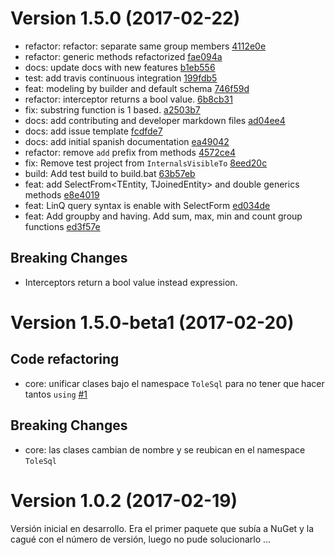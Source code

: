 # Version 1.5.0 (2017-02-22)

* refactor: refactor: separate same group members [4112e0e](https://github.com/tolemac/ToleSql/commit/4112e0e5e4bdbc70d5275231f0cdc8f216a7a087)
* refactor: generic methods refactorized [fae094a](https://github.com/tolemac/ToleSql/commit/fae094a18af0f27c4e642b15c57bce0363d42c30)
* docs: update docs with new features [b1eb556](https://github.com/tolemac/ToleSql/commit/b1eb5563360abd37afedfee64c0ab7341a1b653f)
* test: add travis continuous integration [199fdb5](https://github.com/tolemac/ToleSql/commit/199fdb50ee31b7e7fa0b791be2128528d56c7192)
* feat: modeling by builder and default schema [746f59d](https://github.com/tolemac/ToleSql/commit/746f59d4bfd2908db8dc84da1acc660f120fcee2)
* refactor: interceptor returns a bool value. [6b8cb31](https://github.com/tolemac/ToleSql/commit/6b8cb31d2954e1276b8449e6cf5102e8e4dda609)
* fix: substring function is 1 based. [a2503b7](https://github.com/tolemac/ToleSql/commit/a2503b7dea8822e04ca44170e62c9a1efa1c3857)
* docs: add contributing and developer markdown files [ad04ee4](https://github.com/tolemac/ToleSql/commit/ad04ee41f20756a0d307f7bcc15ac8e406b8522a)
* docs: add issue template [fcdfde7](https://github.com/tolemac/ToleSql/commit/fcdfde7f457bf1ae29d67a3c55ea39f75bbe44df)
* docs: add initial spanish documentation [ea49042](https://github.com/tolemac/ToleSql/commit/ea490423e4fe7f740d6787c4931a61e44da263a3)
* refactor: remove `add` prefix from methods [4572ce4](https://github.com/tolemac/ToleSql/commit/4572ce4464c0f1e0154083e4d82f5299fbb84933)
* fix: Remove test project from `InternalsVisibleTo` [8eed20c](https://github.com/tolemac/ToleSql/commit/8eed20cb07775060e4390c7557a9a7e3129b64c8)
* build: Add test build to build.bat [63b57eb](https://github.com/tolemac/ToleSql/commit/63b57eb73f7ee0d4434c37b4d9b5cfc26cf69004)
* feat: add SelectFrom<TEntity, TJoinedEntity> and double generics methods [e8e4019](https://github.com/tolemac/ToleSql/commit/e8e4019fb449bd3ac1a481a55f238f034e1c09c3)
* feat: LinQ query syntax is enable with SelectForm [ed034de](https://github.com/tolemac/ToleSql/commit/ed034dee64342893e0cb39850ae918fe8e00bb3d)
* feat: Add groupby and having. Add sum, max, min and count group functions [ed3f57e](https://github.com/tolemac/ToleSql/commit/ed3f57e88627f8d4ecccc6a0d29eab47b12a791d)

## Breaking Changes

* Interceptors return a bool value instead expression.

# Version 1.5.0-beta1 (2017-02-20)

## Code refactoring
* core: unificar clases bajo el namespace `ToleSql` para no tener que hacer tantos `using` [#1](https://github.com/tolemac/ToleSql/issues/1)

## Breaking Changes
* core: las clases cambian de nombre y se reubican en el namespace `ToleSql`

# Version 1.0.2 (2017-02-19)
Versión inicial en desarrollo.
Era el primer paquete que subía a NuGet y la cagué con el número de versión, luego no pude solucionarlo ...
